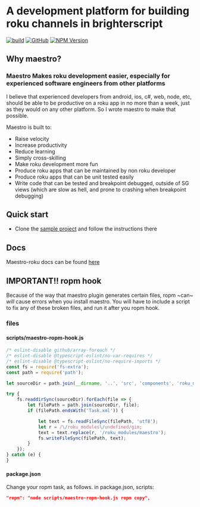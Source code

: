 # A development platform for building roku channels in brighterscript

[![build](https://img.shields.io/github/actions/workflow/status/georgejecook/maestro-roku/build.yml?logo=github&branch=master)](https://github.com/georgejecook/maestro-roku/actions/workflows/build.yml)
[![GitHub](https://img.shields.io/github/release/georgejecook/maestro-roku.svg?style=flat-square)](https://github.com/georgejecook/maestro-roku/releases)
[![NPM Version](https://badge.fury.io/js/maestro-roku.svg?style=flat)](https://npmjs.org/package/maestro-roku)

## Why maestro?

### Maestro Makes roku development easier, especially for experienced software engineers from other platforms

I believe that experienced developers from android, ios, c#, web, node, etc, should be able to be productive on a roku app in no more than a week, just as they would on any other platform. So I wrote maestro to make that possible.

Maestro is built to:

- Raise velocity
- Increase productivity
- Reduce learning
- Simply cross-skilling
- Make roku development more fun
- Produce roku apps that can be maintained by non roku developer
- Produce roku apps that can be unit tested easily
- Write code that can be tested and breakpoint debugged, outside of SG views (which are slow as hell, and prone to crashing when breakpoint debugging)

## Quick start

- Clone the [sample project](https://github.com/georgejecook/maestro-roku-sample) and follow the instructions there

## Docs

Maestro-roku docs can be found [here](./docs/index.md)

## IMPORTANT!! ropm hook

Because of the way that maestro plugin generates certain files, ropm ~can~ *will* cause errors when you install maestro. You will have to include a script to fix any of these broken files, and run it after you ropm hook.

### files

#### scripts/maestro-ropm-hook.js

```js
/* eslint-disable github/array-foreach */
/* eslint-disable @typescript-eslint/no-var-requires */
/* eslint-disable @typescript-eslint/no-require-imports */
const fs = require('fs-extra');
const path = require('path');

let sourceDir = path.join(__dirname, '..', 'src', 'components', 'roku_modules', 'maestro');

try {
    fs.readdirSync(sourceDir).forEach(file => {
        let filePath = path.join(sourceDir, file);
        if (filePath.endsWith('Task.xml')) {

            let text = fs.readFileSync(filePath, 'utf8');
            let r = /\/roku_modules\/undefined/gim;
            text = text.replace(r, '/roku_modules/maestro');
            fs.writeFileSync(filePath, text);
        }
    });
} catch (e) {
}

```

#### package.json

Change your ropm task, as follows. in package.json, scripts:

```json
"ropm": "node scripts/maestro-ropm-hook.js ropm copy",
```
